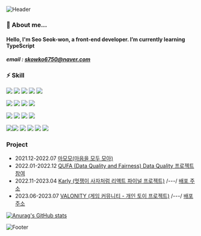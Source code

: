 ![Header](https://capsule-render.vercel.app/api?type=waving&color=78909C&height=100&section=header)
### 🌱 About me...
#### Hello, I'm Seo Seok-won, a front-end developer. I’m currently learning TypeScript
##### email : skowko6750@naver.com

### ⚡ Skill
<img src="https://img.shields.io/badge/html5-E34F26?style=for-the-badge&logo=html5&logoColor=white"> <img src="https://img.shields.io/badge/javascript-F7DF1E?style=for-the-badge&logo=javascript&logoColor=white"> <img src="https://img.shields.io/badge/typescript-3178C6?style=for-the-badge&logo=typescript&logoColor=white"> <img src="https://img.shields.io/badge/React-61DAFB?style=for-the-badge&logo=React&logoColor=white"> <img src="https://img.shields.io/badge/next.js-000000?style=for-the-badge&logo=nextdotjs&logoColor=white">


<img src="https://img.shields.io/badge/CSS3-1572B6?style=for-the-badge&logo=CSS3&logoColor=white"> <img src="https://img.shields.io/badge/cssmodules-000000?style=for-the-badge&logo=cssmodules&logoColor=white"> <img src="https://img.shields.io/badge/tailwindcss-06B6D4?style=for-the-badge&logo=tailwindcss&logoColor=white"> <img src="https://img.shields.io/badge/mui-007FFF?style=for-the-badge&logo=mui&logoColor=white">


<img src="https://img.shields.io/badge/ExpressJS-E34F26?style=for-the-badge&logo=express&logoColor=white"> <img src="https://img.shields.io/badge/TypeOrm-E34F26?style=for-the-badge&logoColor=white"> <img src="https://img.shields.io/badge/PostgreSQL-4169E1?style=for-the-badge&logo=postgresql&logoColor=white">
<img src="https://img.shields.io/badge/RDS-527FFF?style=for-the-badge&logo=amazonrds&logoColor=white">

<img src="https://img.shields.io/badge/Docker-2496ED?style=for-the-badge&logo=docker&logoColor=white"><img src="https://img.shields.io/badge/Nginx-009639?style=for-the-badge&logo=nginx&logoColor=white">
<img src="https://img.shields.io/badge/TravisCI-3EAAAF?style=for-the-badge&logo=travisci&logoColor=white">
<img src="https://img.shields.io/badge/EC2-FF9900?style=for-the-badge&logo=amazonec2&logoColor=white">
<img src="https://img.shields.io/badge/storybook-FF4785?style=for-the-badge&logo=storybook&logoColor=white">
<img src="https://img.shields.io/badge/webpack-8DD6F9?style=for-the-badge&logo=webpack&logoColor=white">

### Project
- 2021.12-2022.07 [마모모(마음을 모두 모아)](https://github.com/2E2I/mamomo-client)
- 2022.01-2022.12 [QUFA (Data Quality and Fairness) Data Quality 프로젝트 참여](https://gitlab.com/qufa)
- 2022.11-2023.04 [Karly (멋쟁이 사자처럼 리액트 파이널 프로젝트)](https://github.com/LikeLion-FE-React-Project04/project-repo)    /---/    [배포 주소](https://exquisite-beijinho-97fbd2.netlify.app/)
- 2023.06-2023.07 [VALONITY (게임 커뮤니티 - 개인 토이 프로젝트)](https://github.com/LikeLion-FE-React-Project04/project-repo)    /---/    [배포 주소](http://valonity-app-env.eba-x2zifydm.ap-northeast-1.elasticbeanstalk.com/)

[![Anurag's GitHub stats](https://github-readme-stats.vercel.app/api?username=ssw6750)](https://github.com/ssw6750/github-readme-stats)
<!--

Here are some ideas to get you started:

- 🔭 I’m currently working on ...
-  I’m currently learning ...
- 👯 I’m looking to collaborate on ...
- 🤔 I’m looking for help with ...
- 💬 Ask me about ...
- 📫 How to reach me: ...
- 😄 Pronouns: ...
- ⚡ Fun fact: ...
-->
![Footer](https://capsule-render.vercel.app/api?type=waving&color=80CBC4&height=100&section=footer)
